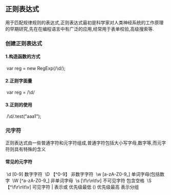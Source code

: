 ## 正则表达式

​	用于匹配规律规则的表达式,正则表达式最初是科学家对人类神经系统的工作原理的早期研究,先在在编程语言中有广泛的应用,经常用于表单校验,高级搜索等.

### 创建正则表达式

#### 1.构造函数的方式

​	var reg = new RegExp(/\d/);

#### 2.正则字面量

​	var  reg = /\d/

#### 3.正则的使用

​	/\d/.test("aaa1");

### 元字符

​	正则表达式由一些普通字符和元字符组成,普通字符包括大小写字母,数字等,而元字符则具有特殊的含义

#### 常见的元字符


​	\d	[0-9]		数字字符
​	\D	【^0-9】	非数字字符
​	\w	[a-zA-Z0-9_]	单词字母(包括数字
​	\W	[^a-zA-Z0-9_]	非单词字母
​	\s	[\f\r\n\t\v]		不可见字符  包含空格
​	\S	【^\f\r\n\t\v]	可见字符
|  表示或  优先级最低
()  优先级最高  表示分组